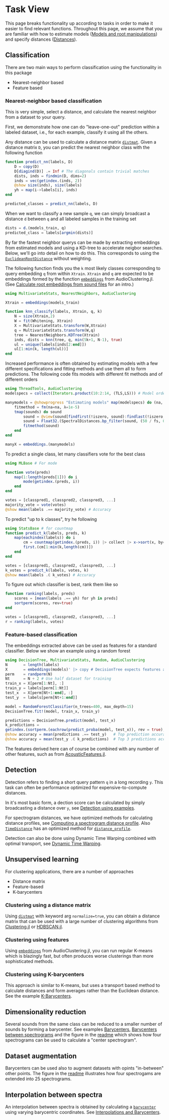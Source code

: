 # Task View

This page breaks functionality up according to tasks in order to make it easier to find relevant functions. Throughout this page, we assume that you are familiar with how to estimate models ([Models and root manipulations](@ref)) and specify distances ([Distances](@ref)).

## Classification
There are two main ways to perform classification using the functionality in this package
- Nearest-neighbor based
- Feature based

### Nearest-neighbor based classification
This is very simple, select a distance, and calculate the nearest neighbor from a dataset to your query.

First, we demonstrate how one can do "leave-one-out" prediction within a labeled dataset, i.e., for each example, classify it using all the others.

Any distance can be used to calculate a distance matrix [`distmat`](@ref). Given a distance matrix `D`, you can predict the nearest neighbor class with the following function
```julia
function predict_nn(labels, D)
    D = copy(D)
    D[diagind(D)] .= Inf # The diagonals contain trivial matches
    dists, inds = findmin(D, dims=2)
    inds = vec(getindex.(inds, 2))
    @show size(inds), size(labels)
    yh = map(i->labels[i], inds)
end

predicted_classes = predict_nn(labels, D)
```

When we want to classify a new sample `q`, we can simply broadcast a distance `d` between `q` and all labeled samples in the training set
```julia
dists = d.(models_train, q)
predicted_class = labels[argmin(dists)]
```

By far the fastest neighbor querys can be made by extracting embeddings from estimated models and using a KD-tree to accelerate neigbor searches. Below, we'll go into detail on how to do this. This corresponds to using the [`EuclideanRootDistance`](@ref) without weighting.

The following function finds you the `k` most likely classes corresponding to query embedding `q` from within `Xtrain`. `Xtrain` and `q` are expected to be embeddings formed by the function [`embeddings`](https://github.com/baggepinnen/AudioClustering.jl#estimating-linear-models) from AudioClustering.jl. (See [Calculate root embeddings from sound files](@ref) for an intro.)
```julia
using MultivariateStats, NearestNeighbors, AudioClustering

Xtrain = embeddings(models_train)

function knn_classify(labels, Xtrain, q, k)
    N = size(Xtrain,2)
    W = fit(Whitening, Xtrain)
    X = MultivariateStats.transform(W,Xtrain)
    q = MultivariateStats.transform(W,q)
    tree = NearestNeighbors.KDTree(Xtrain)
    inds, dists = knn(tree, q, min(5k+1, N-1), true)
    ul = unique(labels[inds[2:end]])
    ul[1:min(k, length(ul))]
end
```

Increased performance is often obtained by estimating models with a few different specifications and fitting methods and use them all to form predictions. The following code fits models with different fit methods and of different orders
```julia
using ThreadTools, AudioClustering
modelspecs = collect(Iterators.product(10:2:14, (TLS,LS))) # Model order × fitmethod

manymodels = @showprogress "Estimating models" map(modelspecs) do (na, fm)
    fitmethod = fm(na=na, λ=1e-5)
    tmap(sounds) do sound
        sound = @view(sound[findfirst(!iszero, sound):findlast(!iszero, sound)])
        sound = Float32.(SpectralDistances.bp_filter(sound, (50 / fs, 0.49)))
        fitmethod(sound)
    end
end

manyX = embeddings.(manymodels)
```

To predict a single class, let many classifiers vote for the best class
```julia
using MLBase # For mode

function vote(preds)
    map(1:length(preds[1])) do i
        mode(getindex.(preds, i))
    end
end

votes = [classpred1, classpred2, classpred3, ...]
majority_vote = vote(votes)
@show mean(labels .== majority_vote) # Accuracy
```

To predict "up to k classes", try he following

```julia
using StatsBase # for countmap
function predict_k(labels, preds, k)
    map(eachindex(labels)) do i
        cm = countmap(getindex.(preds, i)) |> collect |> x->sort(x, by=last, rev=true)
        first.(cm[1:min(k,length(cm))])
    end
end

votes = [classpred1, classpred2, classpred3, ...]
k_votes = predict_k(labels, votes, k)
@show mean(labels .∈ k_votes) # Accuracy
```

To figure out which classifier is best, rank them like so

```julia
function ranking(labels, preds)
    scores = [mean(labels .== yh) for yh in preds]
    sortperm(scores, rev=true)
end

votes = [classpred1, classpred2, classpred3, ...]
r = ranking(labels, votes)
```

### Feature-based classification

The embeddings extracted above can be used as features for a standard classifier. Below we show an example using a random forest

```julia
using DecisionTree, MultivariateStats, Random, AudioClustering
N       = length(labels)
X       = embeddings(models)' |> copy # DecisionTree expects features along columns
perm    = randperm(N)
Nt      = N ÷ 2 # Use half dataset for training
train_x = X[perm[1:Nt], :]
train_y = labels[perm[1:Nt]]
test_x  = X[perm[Nt+1:end], :]
test_y  = labels[perm[Nt+1:end]]

model = RandomForestClassifier(n_trees=400, max_depth=15)
DecisionTree.fit!(model, train_x, train_y)

predictions = DecisionTree.predict(model, test_x)
k_predictions =
getindex.(sortperm.(eachrow(predict_proba(model, test_x)), rev = true), Ref(1:3)) # Predict to 3
@show accuracy = mean(predictions .== test_y)   # Top prediction accuracy
@show accuracy = mean(test_y .∈ k_predictions)  # Top 3 predictions accuracy
```
The features derived here can of course be combined with any number of other features, such as from [AcousticFeatures.jl](https://github.com/ymtoo/AcousticFeatures.jl/).



## Detection
Detection refers to finding a short query pattern `q` in a long recording `y`. This task can often be performance optimized for expensive-to-compute distances.

In it's most basic form, a dection score can be calculated by simply broadcasting a distance over `y`, see [Detection using examples](@ref).

For spectrogram distances, we have optimized methods for calculating distance profiles, see
[Computing a spectrogram distance profile](@ref). Also [`TimeDistance`](@ref) has an optimized method for [`distance_profile`](@ref).

Detection can also be done using Dynamic Time Warping combined with optimal transport, see [Dynamic Time Warping](@ref).


## Unsupervised learning
For clustering applications, there are a number of approaches
- Distance matrix
- Feature-based
- K-barycenters

### Clustering using a distance matrix
Using [`distmat`](@ref) with keyword arg `normalize=true`, you can obtain a distance matrix that can be used with a large number of clustering algorithms from [Clustering.jl](https://juliastats.org/Clustering.jl/stable/index.html) or [HDBSCAN.jl](https://github.com/baggepinnen/HDBSCAN.jl).

### Clustering using features
Using [`embeddings`](https://github.com/baggepinnen/AudioClustering.jl#estimating-linear-models) from AudioClustering.jl, you can run regular K-means which is blazingly fast, but often produces worse clusterings than more sophisticated methods.

### Clustering using K-barycenters
This approach is similar to K-means, but uses a transport based method to calculate distances and form averages rather than the Euclidean distance. See the example [K-Barycenters](@ref).

## Dimensionality reduction
Several sounds from the same class can be reduced to a smaller number of sounds by forming a barycenter. See examples [Barycenters](@ref), [Barycenters between spectrograms](@ref) and the figure in the [readme](https://github.com/baggepinnen/SpectralDistances.jl) which shows how four spectrograms can be used to calculate a "center spectrogram".



## Dataset augmentation
Barycenters can be used also to augment datasets with opints "in-between" other points. The figure in the [readme](https://github.com/baggepinnen/SpectralDistances.jl) illustrates how four spectrogams are extended into 25 spectrograms.


## Interpolation between spectra
An interpolation between spectra is obtained by calculating a [`barycenter`](@ref) using varying barycentric coordinates. See [Interpolations and Barycenters](@ref).

